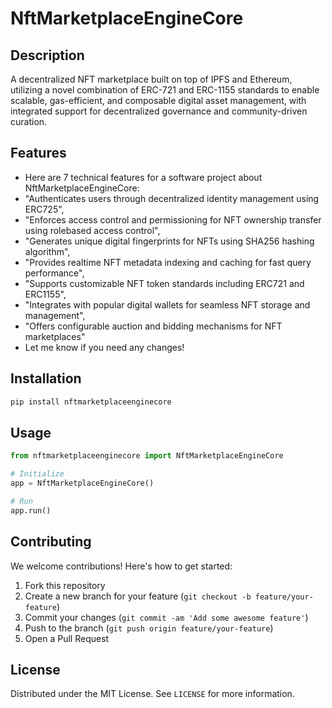 # NftMarketplaceEngineCore

## Description

A decentralized NFT marketplace built on top of IPFS and Ethereum, utilizing a novel combination of ERC-721 and ERC-1155 standards to enable scalable, gas-efficient, and composable digital asset management, with integrated support for decentralized governance and community-driven curation.

## Features

- Here are 7 technical features for a software project about NftMarketplaceEngineCore:
- "Authenticates users through decentralized identity management using ERC725",
- "Enforces access control and permissioning for NFT ownership transfer using rolebased access control",
- "Generates unique digital fingerprints for NFTs using SHA256 hashing algorithm",
- "Provides realtime NFT metadata indexing and caching for fast query performance",
- "Supports customizable NFT token standards including ERC721 and ERC1155",
- "Integrates with popular digital wallets for seamless NFT storage and management",
- "Offers configurable auction and bidding mechanisms for NFT marketplaces"
- Let me know if you need any changes!
## Installation

```bash
pip install nftmarketplaceenginecore
```

## Usage

```python
from nftmarketplaceenginecore import NftMarketplaceEngineCore

# Initialize
app = NftMarketplaceEngineCore()

# Run
app.run()
```

## Contributing

We welcome contributions! Here's how to get started:

1. Fork this repository
2. Create a new branch for your feature (`git checkout -b feature/your-feature`)
3. Commit your changes (`git commit -am 'Add some awesome feature'`)
4. Push to the branch (`git push origin feature/your-feature`)
5. Open a Pull Request

## License

Distributed under the MIT License. See `LICENSE` for more information.
